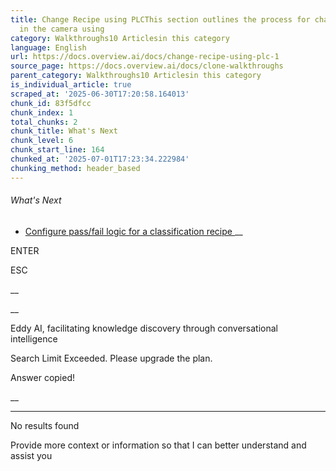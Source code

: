 ```yaml
---
title: Change Recipe using PLCThis section outlines the process for changing the recipe
  in the camera using
category: Walkthroughs10 Articlesin this category
language: English
url: https://docs.overview.ai/docs/change-recipe-using-plc-1
source_page: https://docs.overview.ai/docs/clone-walkthroughs
parent_category: Walkthroughs10 Articlesin this category
is_individual_article: true
scraped_at: '2025-06-30T17:20:58.164013'
chunk_id: 83f5dfcc
chunk_index: 1
total_chunks: 2
chunk_title: What's Next
chunk_level: 6
chunk_start_line: 164
chunked_at: '2025-07-01T17:23:34.222984'
chunking_method: header_based
---
```


###### What's Next

  * [ Configure pass/fail logic for a classification recipe ](/docs/create-a-classifier-node-red-logic-2-1) __



ENTER

ESC

 __

__

Eddy AI, facilitating knowledge discovery through conversational intelligence

Search Limit Exceeded. Please upgrade the plan.

Answer copied\!

__

__ __

No results found

Provide more context or information so that I can better understand and assist you
